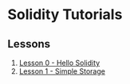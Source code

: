 # **Solidity Tutorials**

## **Lessons**

1. [Lesson 0 - Hello Solidity](solidity-0-hello-solidity/README.md)
1. [Lesson 1 - Simple Storage](solidity-1-simple-storage/README.md)
